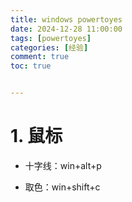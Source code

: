 ```yaml
---
title: windows powertoyes
date: 2024-12-28 11:00:00
tags: [powertoyes]
categories: [经验]
comment: true
toc: true


---
```


#

<!--more-->



# 1. 鼠标

- 十字线：win+alt+p



- 取色：win+shift+c